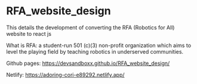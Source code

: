 # RFA_website_design
This details the development of converting the RFA (Robotics for All) website to react js

What is RFA: a student-run 501 (c)(3) non-profit organization which aims to level the playing field by teaching robotics in underserved communities.


Github pages: https://devsandboxx.github.io/RFA_website_design/

Netlify: https://adoring-cori-e89292.netlify.app/
